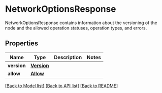 # NetworkOptionsResponse

NetworkOptionsResponse contains information about the versioning of the node and the allowed operation statuses, operation types, and errors.
## Properties
Name | Type | Description | Notes
------------ | ------------- | ------------- | -------------
**version** | [**Version**](Version.md) |  | 
**allow** | [**Allow**](Allow.md) |  | 

[[Back to Model list]](../README.md#documentation-for-models) [[Back to API list]](../README.md#documentation-for-api-endpoints) [[Back to README]](../README.md)


